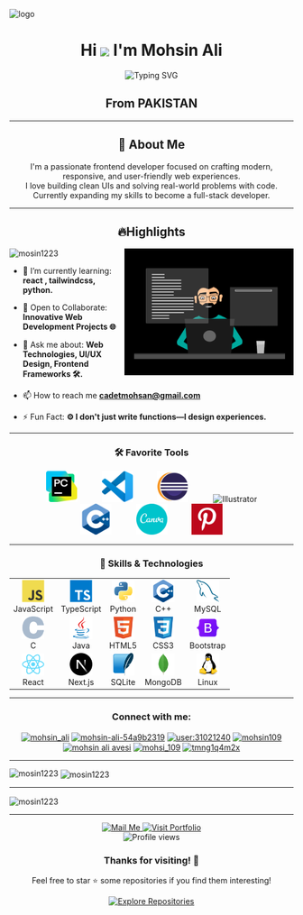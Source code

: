 ![logo](https://i.pinimg.com/1200x/90/70/32/9070324cdfc07c68d60eed0c39e77573.jpg)

<h1 align="center">
  Hi <img src="https://media.tenor.com/nebZyl8oN7IAAAAi/wave-hello.gif" width="40px" style="vertical-align:middle;"/> I'm Mohsin Ali
</h1>
<div align="center">
  <img src="https://readme-typing-svg.demolab.com?font=Fira+Code&size=28&pause=1000&color=00FFAA&center=true&vCenter=true&width=1000&lines=Frontend+Developer+%7C+Future+Full+Stack+Developer;Frontend+Craftsman+%7C+Building+with+Passion+%26+Precision;Code.+Learn.+Predict.;UI%2FUX+Designer+%7C+Clean+Code+Advocate;Open+Source+Contributor+%7C+Problem+Solver" alt="Typing SVG" />
</div>
<h2 align="center"> From PAKISTAN</h2>

---
<h2 align="center">🚀 About Me</h2>

<p align="center">
  I'm a passionate frontend developer focused on crafting modern, responsive, and user-friendly web experiences. <br>
  I love building clean UIs and solving real-world problems with code. Currently expanding my skills to become a full-stack developer.
</p>

---
<h2 align ="center" >🔥Highlights </h2>
<img align="right" alt ="coding" width ="300px" src ="https://github.com/mosin1223/mosin1223/blob/main/github.gif">

<p align="left"> <img src="https://komarev.com/ghpvc/?username=mosin1223&label=Profile%20views&color=0e75b6&style=flat" alt="mosin1223" /> </p>



- 🌱 I’m currently learning: **react , tailwindcss, python.**

- 👯 Open to Collaborate: **Innovative Web Development Projects 🌐**

- 💬 Ask me about: **Web Technologies, UI/UX Design, Frontend Frameworks 🛠️.**

- 📫 How to reach me **cadetmohsan@gmail.com**

- ⚡ Fun Fact: **⚙ I don't just write functions—I design experiences.**
---
<h3 align="center">🛠️ Favorite Tools</h3>
<p align="center">
  <img src="https://raw.githubusercontent.com/devicons/devicon/master/icons/pycharm/pycharm-original.svg" alt="Pycharm" width="55" height="55" style="margin: 0 20px;"/>
  <img src="https://raw.githubusercontent.com/devicons/devicon/master/icons/vscode/vscode-original.svg" alt="VS Code" width="55" height="55" style="margin: 0 20px;"/>
  <img src="https://raw.githubusercontent.com/devicons/devicon/master/icons/eclipse/eclipse-original.svg" alt="Eclipse" width="55" height="55" style="margin: 0 20px;"/>
  <img src="https://www.vectorlogo.zone/logos/adobe_illustrator/adobe_illustrator-icon.svg" alt="Illustrator" width="55" height="55" style="margin: 0 20px;"/>
  <img src="https://raw.githubusercontent.com/devicons/devicon/master/icons/cplusplus/cplusplus-original.svg" alt="C++" width="55" height="55" style="margin: 0 20px;"/>
  <!-- Updated Canva and Pinterest logos -->
  <img src="https://raw.githubusercontent.com/devicons/devicon/master/icons/canva/canva-original.svg" alt="Canva" width="55" height="55" style="margin: 0 20px;"/>
  <img src="https://raw.githubusercontent.com/edent/SuperTinyIcons/master/images/svg/pinterest.svg" alt="Pinterest" width="55" height="55" style="margin: 0 20px;"/>
</p>




---

<h3 align="center">🚀 Skills & Technologies</h3>

<p align="center">
  <table align="center">
    <tr>
      <td align="center">
        <img src="https://raw.githubusercontent.com/devicons/devicon/master/icons/javascript/javascript-original.svg" alt="JavaScript" width="40" height="40"/>
        <br/>JavaScript
      </td>
      <td align="center">
        <img src="https://raw.githubusercontent.com/devicons/devicon/master/icons/typescript/typescript-original.svg" alt="TypeScript" width="40" height="40"/>
        <br/>TypeScript
      </td>
      <td align="center">
        <img src="https://raw.githubusercontent.com/devicons/devicon/master/icons/python/python-original.svg" alt="Python" width="40" height="40"/>
        <br/>Python
      </td>
      <td align="center">
        <img src="https://raw.githubusercontent.com/devicons/devicon/master/icons/cplusplus/cplusplus-original.svg" alt="C++" width="40" height="40"/>
        <br/>C++
      </td>
      <td align="center">
        <img src="https://raw.githubusercontent.com/devicons/devicon/master/icons/mysql/mysql-original.svg" alt="MySQL" width="40" height="40"/>
        <br/>MySQL
      </td>
    </tr>
    <tr>
      <td align="center">
        <img src="https://raw.githubusercontent.com/devicons/devicon/master/icons/c/c-original.svg" alt="C" width="40" height="40"/>
        <br/>C
      </td>
      <td align="center">
        <img src="https://raw.githubusercontent.com/devicons/devicon/master/icons/java/java-original.svg" alt="Java" width="40" height="40"/>
        <br/>Java
      </td>
      <td align="center">
        <img src="https://raw.githubusercontent.com/devicons/devicon/master/icons/html5/html5-original.svg" alt="HTML5" width="40" height="40"/>
        <br/>HTML5
      </td>
      <td align="center">
        <img src="https://raw.githubusercontent.com/devicons/devicon/master/icons/css3/css3-original.svg" alt="CSS3" width="40" height="40"/>
        <br/>CSS3
      </td>
      <td align="center">
        <img src="https://raw.githubusercontent.com/devicons/devicon/master/icons/bootstrap/bootstrap-original.svg" alt="Bootstrap" width="40" height="40"/>
        <br/>Bootstrap
      </td>
    </tr>
    <tr>
      <td align="center">
        <img src="https://raw.githubusercontent.com/devicons/devicon/master/icons/react/react-original.svg" alt="React" width="40" height="40"/>
        <br/>React
      </td>
      <td align="center">
        <img src="https://raw.githubusercontent.com/devicons/devicon/master/icons/nextjs/nextjs-original.svg" alt="Next.js" width="40" height="40"/>
        <br/>Next.js
      </td>
      <td align="center">
        <img src="https://raw.githubusercontent.com/devicons/devicon/master/icons/sqlite/sqlite-original.svg" alt="SQLite" width="40" height="40"/>
        <br/>SQLite
      </td>
      <td align="center">
        <img src="https://raw.githubusercontent.com/devicons/devicon/master/icons/mongodb/mongodb-original.svg" alt="MongoDB" width="40" height="40"/>
        <br/>MongoDB
      </td>
      <td align="center">
        <img src="https://raw.githubusercontent.com/devicons/devicon/master/icons/linux/linux-original.svg" alt="Linux" width="40" height="40"/>
        <br/>Linux
      </td>
    </tr>
  </table>
</p>


---
<h3 align="center">Connect with me:</h3>
<p align ="center">
<a href="https://dev.to/mohsin_ali" target="blank"><img align="center" src="https://raw.githubusercontent.com/rahuldkjain/github-profile-readme-generator/master/src/images/icons/Social/devto.svg" alt="mohsin_ali" height="30" width="40" /></a>
<a href="https://linkedin.com/in/mohsin-ali-54a9b2319" target="blank"><img align="center" src="https://raw.githubusercontent.com/rahuldkjain/github-profile-readme-generator/master/src/images/icons/Social/linked-in-alt.svg" alt="mohsin-ali-54a9b2319" height="30" width="40" /></a>
<a href="https://stackoverflow.com/users/user:31021240" target="blank"><img align="center" src="https://raw.githubusercontent.com/rahuldkjain/github-profile-readme-generator/master/src/images/icons/Social/stack-overflow.svg" alt="user:31021240" height="30" width="40" /></a>
<a href="https://kaggle.com/mohsin109" target="blank"><img align="center" src="https://raw.githubusercontent.com/rahuldkjain/github-profile-readme-generator/master/src/images/icons/Social/kaggle.svg" alt="mohsin109" height="30" width="40" /></a>
<a href="https://fb.com/mohsin ali avesi" target="blank"><img align="center" src="https://raw.githubusercontent.com/rahuldkjain/github-profile-readme-generator/master/src/images/icons/Social/facebook.svg" alt="mohsin ali avesi" height="30" width="40" /></a>
<a href="https://instagram.com/mohsi_109" target="blank"><img align="center" src="https://raw.githubusercontent.com/rahuldkjain/github-profile-readme-generator/master/src/images/icons/Social/instagram.svg" alt="mohsi_109" height="30" width="40" /></a>
<a href="https://www.leetcode.com/tmng1q4m2x" target="blank"><img align="center" src="https://raw.githubusercontent.com/rahuldkjain/github-profile-readme-generator/master/src/images/icons/Social/leet-code.svg" alt="tmng1q4m2x" height="30" width="40" /></a>
</p>


---

<p><img align="left" src="https://github-readme-stats.vercel.app/api/top-langs?username=mosin1223&show_icons=true&locale=en&layout=compact" alt="mosin1223" /></p>

<p>&nbsp;<img align="center" src="https://github-readme-stats.vercel.app/api?username=mosin1223&show_icons=true&locale=en" alt="mosin1223" /></p>

---

<p><img align="center" src="https://github-readme-streak-stats.herokuapp.com/?user=mosin1223&" alt="mosin1223" /></p>

---

<!-- Buttons for Mail and Portfolio -->
<div align="center">
    <a href="mailto:cadetmohsan@gmail.com" target="_blank">
        <img src="https://img.shields.io/badge/Mail%20Me-%23EA4335?style=flat-square&logo=gmail&logoColor=white" alt="Mail Me">
    </a>
    <a href="https://github.com/mosin1223" target="_blank">
        <img src="https://img.shields.io/badge/Visit%20Portfolio-%23DB4437?style=flat-square&logo=google-chrome&logoColor=white" alt="Visit Portfolio">
    </a>
    <br/>
    <img src="https://img.shields.io/badge/Profile%20views-2756-brightgreen" alt="Profile views">
</div>

<!-- Thanks Message -->
<div align="center">
    <h3>Thanks for visiting! 👋</h3>
    <p>Feel free to star ⭐ some repositories if you find them interesting!</p>
    <a href="https://github.com/mosin1223?tab=repositories" target="_blank">
        <img src="https://img.shields.io/badge/Explore%20My%20Repositories-%2304AA6D?style=flat-square&logo=github&logoColor=white" alt="Explore Repositories">
    </a>
</div>


